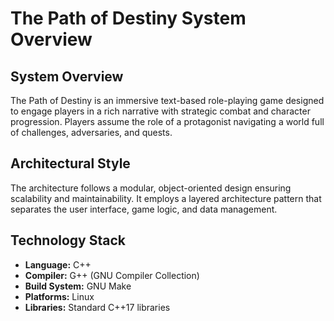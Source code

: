 # The Path of Destiny System Overview

## System Overview

The Path of Destiny is an immersive text-based role-playing game designed to engage players in a rich narrative with strategic combat and character progression. Players assume the role of a protagonist navigating a world full of challenges, adversaries, and quests.

## Architectural Style

The architecture follows a modular, object-oriented design ensuring scalability and maintainability. It employs a layered architecture pattern that separates the user interface, game logic, and data management.

## Technology Stack

- **Language:** C++
- **Compiler:** G++ (GNU Compiler Collection)
- **Build System:** GNU Make
- **Platforms:** Linux
- **Libraries:** Standard C++17 libraries

